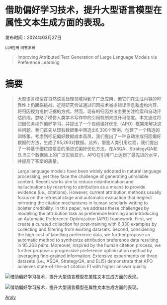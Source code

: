 # 借助偏好学习技术，提升大型语言模型在属性文本生成方面的表现。

发布时间：2024年03月27日

`LLM应用` `问答系统`

> Improving Attributed Text Generation of Large Language Models via Preference Learning

# 摘要

> 大型语言模型在自然语言处理领域得到了广泛应用，但它们在生成内容的可靠性上仍面临挑战。近期研究尝试通过归因技术减少错误信息和虚构内容，将归因视为提供证据的方式。然而，现有的归因方法主要关注检索和自动评估阶段，忽略了模仿人类学术写作中的引用机制来提升可信度。本文通过将归因任务视作偏好学习，并提出了一个自动偏好优化（APO）框架来解决这些问题。我们首先从现有数据集中筛选出6,330个案例，创建了一个精选的训练集。考虑到标记偏好数据成本高昂，我们提出了一种自动生成归因偏好数据的方法，生成了95,263对数据。此外，借鉴人类引用过程，我们提出了一种基于细粒度信息的渐进式偏好优化方法。在ASQA、StrategyQA和ELI5三个数据集上的广泛实验显示，APO在引用F1上达到了最先进的水平，并提高了答案的质量。

> Large language models have been widely adopted in natural language processing, yet they face the challenge of generating unreliable content. Recent works aim to reduce misinformation and hallucinations by resorting to attribution as a means to provide evidence (i.e., citations). However, current attribution methods usually focus on the retrieval stage and automatic evaluation that neglect mirroring the citation mechanisms in human scholarly writing to bolster credibility. In this paper, we address these challenges by modelling the attribution task as preference learning and introducing an Automatic Preference Optimization (APO) framework. First, we create a curated collection for post-training with 6,330 examples by collecting and filtering from existing datasets. Second, considering the high cost of labelling preference data, we further propose an automatic method to synthesize attribution preference data resulting in 95,263 pairs. Moreover, inspired by the human citation process, we further propose a progressive preference optimization method by leveraging fine-grained information. Extensive experiments on three datasets (i.e., ASQA, StrategyQA, and ELI5) demonstrate that APO achieves state-of-the-art citation F1 with higher answer quality.

![借助偏好学习技术，提升大型语言模型在属性文本生成方面的表现。](../../../paper_images/2403.18381/x1.png)

![借助偏好学习技术，提升大型语言模型在属性文本生成方面的表现。](../../../paper_images/2403.18381/x2.png)

[Arxiv](https://arxiv.org/abs/2403.18381)